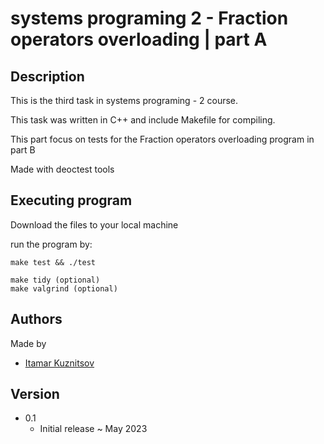 # systems programing 2 - Fraction operators overloading | part A


## Description
This is the third task in systems programing - 2 course.

This task was written in C++ and include Makefile for compiling.

This part focus on tests for the Fraction operators overloading program in part B

Made with deoctest tools  


## Executing program
Download the files to your local machine

run the program by:
```
make test && ./test
  
make tidy (optional)
make valgrind (optional)
```


## Authors
Made by

* [Itamar Kuznitsov](https://github.com/Itamar-Kuznitsov)

## Version
* 0.1
  * Initial release ~ May 2023
